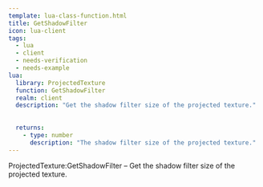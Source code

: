 ```yaml
---
template: lua-class-function.html
title: GetShadowFilter
icon: lua-client
tags:
  - lua
  - client
  - needs-verification
  - needs-example
lua:
  library: ProjectedTexture
  function: GetShadowFilter
  realm: client
  description: "Get the shadow filter size of the projected texture."
  
  
  returns:
    - type: number
      description: "The shadow filter size of the projected texture."
---
```


<div class="lua__search__keywords">
ProjectedTexture:GetShadowFilter &#x2013; Get the shadow filter size of the projected texture.
</div>
